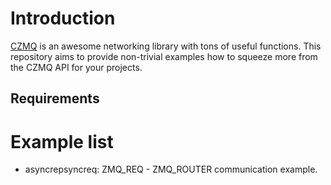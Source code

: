 # Introduction

[CZMQ](http://czmq.zeromq.org) is an awesome networking library with tons of useful functions. This repository aims to provide non-trivial examples how to squeeze more from the CZMQ API for your projects.

## Requirements



# Example list
* asyncrepsyncreq: ZMQ_REQ - ZMQ_ROUTER communication example.

